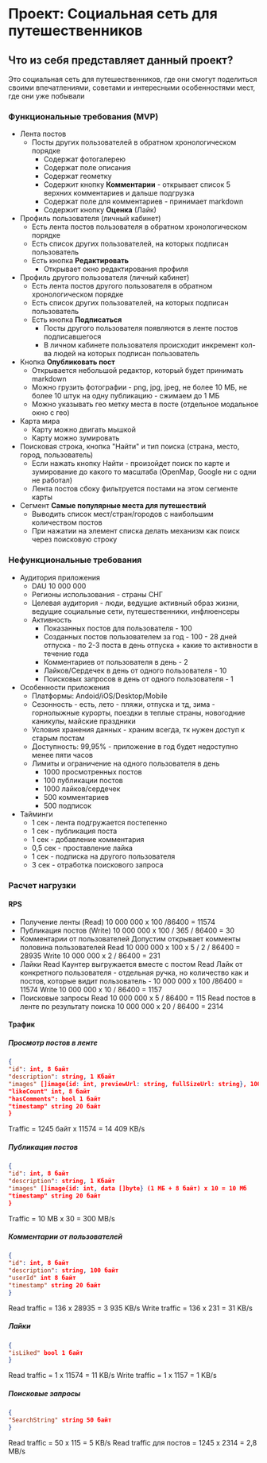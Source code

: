 # Проект: Социальная сеть для путешественников
## Что из себя представляет данный проект?
Это социальная сеть для путешественников, где они смогут поделиться своими впечатлениями, советами и интересными особенностями мест, где они уже побывали
### Функциональные требования (MVP)
- Лента постов
  - Посты других пользователей в обратном хронологическом порядке
    - Содержат фотогалерею
    - Содержат поле описания
    - Содержат геометку
    - Содержит кнопку **Комментарии** - открывает список 5 верхних комментариев и дальше подгрузка
    - Содержат поле для комментариев - принимает markdown
    - Содержит кнопку **Оценка** (Лайк)
- Профиль пользователя (личный кабинет)
  - Есть лента постов пользователя в обратном хронологическом порядке
  - Есть список других пользователей, на которых подписан пользователь
  - Есть кнопка **Редактировать**
    - Открывает окно редактирования профиля
- Профиль другого пользователя (личный кабинет)
  - Есть лента постов другого пользователя в обратном хронологическом порядке
  - Есть список других пользователей, на которых подписан пользователь
  - Есть кнопка **Подписаться**
    - Посты другого пользователя появляются в ленте постов подписавшегося
    - В личном кабинете пользователя происходит инкремент кол-ва людей на которых подписан пользователь
- Кнопка **Опубликовать пост**
  - Открывается небольшой редактор, который будет принимать markdown
  - Можно грузить фотографии - png, jpg, jpeg, не более 10 МБ, не более 10 штук на одну публикацию - сжимаем до 1 МБ
  - Можно указывать гео метку места в посте (отдельное модальное окно с гео)
- Карта мира
  - Карту можно двигать мышкой
  - Карту можно зумировать
- Поисковая строка, кнопка "Найти" и тип поиска (страна, место, город, пользователь)
  - Если нажать кнопку Найти - произойдет поиск по карте и зумирование до какого то масштаба (OpenMap, Google ни с одни не работал)
  - Лента постов сбоку фильтруется постами на этом сегменте карты
- Сегмент **Самые популярные места для путешествий**
  - Выводить список мест/стран/городов с наибольшим количеством постов
  - При нажатии на элемент списка делать механизм как поиск через поисковую строку

### Нефункциональные требования
- Аудитория приложения
  - DAU 10 000 000
  - Регионы использования - страны СНГ
  - Целевая аудитория - люди, ведущие активный образ жизни, ведущие социальные сети, путешественники, инфлюенсеры
  - Активность
    - Показанных постов для пользователя - 100
    - Созданных постов пользователем за год - 100 - 28 дней отпуска - по 2-3 поста в день отпуска + какие то активности в течение года
    - Комментариев от пользователя в день - 2
    - Лайков/Сердечек в день от одного пользователя - 10
    - Поисковых запросов в день от одного пользователя - 1
- Особенности приложения
  - Платформы: Andoid/iOS/Desktop/Mobile
  - Сезонность - есть, лето - пляжи, отпуска и тд, зима - горнолыжные курорты, поездки в теплые страны, новогодние каникулы, майские праздники
  - Условия хранения данных - храним всегда, тк нужен доступ к старым постам
  - Доступность: 99,95% - приложение в год будет недоступно менее пяти часов
  - Лимиты и ограничение на одного пользователя в день
    - 1000 просмотренных постов
    - 100 публикации постов
    - 1000 лайков/сердечек
    - 500 комментариев
    - 500 подписок
- Тайминги
  - 1 сек - лента подгружается постепенно
  - 1 сек - публикация поста
  - 1 сек - добавление комментария
  - 0,5 сек - проставление лайка
  - 1 сек - подписка на другого пользователя
  - 3 сек - отработка поискового запроса
### Расчет нагрузки
#### RPS
- Получение ленты (Read)
  10 000 000 х 100 /86400 = 11574
- Публикация постов (Write)
  10 000 000 x 100 / 365 / 86400 = 30
- Комментарии от пользователей
  Допустим открывает комменты половина пользователей
  Read 10 000 000 х 100 х 5 / 2 / 86400 = 28935
  Write 10 000 000 х 2 / 86400 = 231
- Лайки
  Read Каунтер выгружается вместе с постом
  Read Лайк от конкретного пользователя - отдельная ручка, но количество как и постов, которые видит пользователь - 10 000 000 х 100 /86400 = 11574
  Write 10 000 000 х 10 / 86400 = 1157
- Поисковые запросы
  Read 10 000 000 х 5 / 86400 = 115
  Read постов в ленте по результату поиска 10 000 000 х 20 / 86400 = 2314
#### Трафик
##### Просмотр постов в ленте
``` json
{
"id": int, 8 байт
"description": string, 1 Кбайт
"images" []image{id: int, previewUrl: string, fullSizeUrl: string}, 100 байт URL - 8 + 100 + 100 = 208 байт
"likeCount" int, 8 байт
"hasComments": bool 1 байт
"timestamp" string 20 байт
}
```
Traffic = 1245 байт x 11574 = 14 409 КB/s
##### Публикация постов
``` json
{
"id": int, 8 байт
"description": string, 1 Кбайт
"images" []image{id: int, data []byte} (1 МБ + 8 байт) х 10 = 10 Мб
"timestamp" string 20 байт
}
```
Traffic = 10 MB x 30 = 300 MB/s
##### Комментарии от пользователей
``` json
{
"id": int, 8 байт
"description": string, 100 байт
"userId" int 8 байт
"timestamp" string 20 байт
}
```
Read traffic = 136 x 28935 = 3 935 KB/s
Write traffic = 136 x 231 = 31 KB/s
##### Лайки
``` json
{
"isLiked" bool 1 байт
}
```
Read traffic = 1 x 11574 = 11 KB/s
Write traffic = 1 x 1157 = 1 KB/s
##### Поисковые запросы
``` json
{
"SearchString" string 50 байт
}
```
Read traffic = 50 x 115 = 5 KB/s
Read traffic для постов = 1245 х 2314 = 2,8 MB/s
